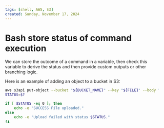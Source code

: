 ```yaml
---
tags: [shell, AWS, S3]
created: Sunday, November 17, 2024
---
```


# Bash store status of command execution

We can store the outcome of a command in a variable, then check this variable to
derive the status and then provide custom outputs or other branching logic.

Here is an example of adding an object to a bucket in S3:

```bash
aws s3api put-object --bucket "${BUCKET_NAME}" --key "${FILE}" --body "${FILE_PATH}" >/dev/null 2>&1
STATUS=$?

if [ $STATUS -eq 0 ]; then
	echo -e "SUCCESS File uploaded."
else
	echo -e "Upload failed with status $STATUS."
fi
```
